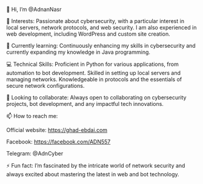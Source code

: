 👋 Hi, I’m @AdnanNasr

👀 Interests: Passionate about cybersecurity, with a particular interest in local servers, network protocols, and web security. I am also experienced in web development, including WordPress and custom site creation.

🌱 Currently learning: Continuously enhancing my skills in cybersecurity and currently expanding my knowledge in Java programming.

💻 Technical Skills:
Proficient in Python for various applications, from automation to bot development.
Skilled in setting up local servers and managing networks.
Knowledgeable in protocols and the essentials of secure network configurations.

💞️ Looking to collaborate: Always open to collaborating on cybersecurity projects, bot development, and any impactful tech innovations.

📫 How to reach me:

Official website: https://ghad-ebdai.com

Facebook: https://facebook.com/ADN557

Telegram: @AdnCyber

⚡ Fun fact: I’m fascinated by the intricate world of network security and always excited about mastering the latest in web and bot technology.

